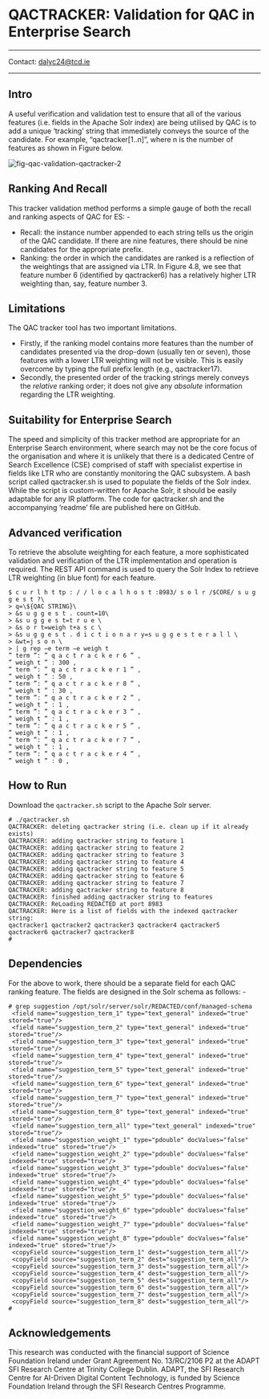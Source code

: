 # QACTRACKER: Validation for QAC in Enterprise Search
-----------------------------------------------------------------------------------

Contact: dalyc24@tcd.ie

-----------------------------------------------------------------------------------
## Intro
A useful verification and validation test to ensure that all of the various features (i.e. fields in the Apache Solr index) are being utilised by QAC is to add a unique ‘tracking’ string that immediately conveys the source of the candidate. For example, “qactracker[1..n]”, where n is the number of features as shown in Figure below.

 
![fig-qac-validation-qactracker-2](https://github.com/user-attachments/assets/69c872ee-1352-49a2-a015-35f1af305068)


## Ranking And Recall
This tracker validation method performs a simple gauge of both the recall and ranking
aspects of QAC for ES: -
* Recall: the instance number appended to each string tells us the origin of the QAC candidate. If there are nine features, there should be nine candidates for the appropriate prefix.
* Ranking: the order in which the candidates are ranked is a reflection of the weightings that are assigned via LTR. In Figure 4.8, we see that feature number 6 (identified by qactracker6) has a relatively higher LTR weighting than, say, feature number 3.


## Limitations
The QAC tracker tool has two important limitations. 
* Firstly, if the ranking model contains more features than the number of candidates presented via the drop-down (usually ten or seven), those features with a lower LTR weighting will not be visible. This is easily overcome by typing the full prefix length (e.g., qactracker17).
* Secondly, the presented order of the tracking strings merely conveys the _relative_ ranking order; it does not give any _absolute_ information regarding the LTR weighting.


## Suitability for Enterprise Search
The speed and simplicity of this tracker method are appropriate for an Enterprise Search environment, where search may not be the core focus of the organisation and where it is unlikely that there is a dedicated Centre of Search Excellence (CSE) comprised of staff with specialist expertise in fields like LTR who are constantly monitoring the QAC subsystem. A bash script called qactracker.sh is used to populate the fields of the Solr index. While the script is custom-written for Apache Solr, it should be easily adaptable for any IR platform. The code for qactracker.sh and the accompanying ‘readme’ file are published here on GitHub.

## Advanced verification
To retrieve the absolute weighting for each feature, a more sophisticated validation and verification of the LTR implementation and operation is required.  The REST API command is used to query the Solr Index to retrieve LTR weighting (in blue font) for each feature.
```
$ c u r l h t tp : / / l o c a l h o s t :8983/ s o l r /$CORE/ s u g g e s t ?\
> q=\${QAC STRING}\
> &s u g g e s t . count=10\
> &s u g g e s t=t r u e \
> &s o r t=weigh t+a s c \
> &s u g g e s t . d i c t i o n a r y=s u g g e s t e r a l l \
> &wt=j s o n \
> | g rep −e term −e weigh t
” term ”: ” q a c t r a c k e r 6 ” ,
” weigh t ” : 300 ,
” term ”: ” q a c t r a c k e r 1 ” ,
” weigh t ” : 50 ,
” term ”: ” q a c t r a c k e r 8 ” ,
” weigh t ” : 30 ,
” term ”: ” q a c t r a c k e r 2 ” ,
” weigh t ” : 1 ,
” term ”: ” q a c t r a c k e r 3 ” ,
” weigh t ” : 1 ,
” term ”: ” q a c t r a c k e r 5 ” ,
” weigh t ” : 1 ,
” term ”: ” q a c t r a c k e r 7 ” ,
” weigh t ” : 1 ,
” term ”: ” q a c t r a c k e r 4 ” ,
” weigh t ” : 0 ,
```



## How to Run
Download the `qactracker.sh` script to the Apache Solr server.
```
# ./qactracker.sh
QACTRACKER: deleting qactracker string (i.e. clean up if it already exists)
QACTRACKER: adding qactracker string to feature 1
QACTRACKER: adding qactracker string to feature 2
QACTRACKER: adding qactracker string to feature 3
QACTRACKER: adding qactracker string to feature 4
QACTRACKER: adding qactracker string to feature 5
QACTRACKER: adding qactracker string to feature 6
QACTRACKER: adding qactracker string to feature 7
QACTRACKER: adding qactracker string to feature 8
QACTRACKER: finished adding qactracker string to features
QACTRACKER: ReLoading REDACTED at port 8983
QACTRACKER: Here is a list of fields with the indexed qactracker string:
qactracker1 qactracker2 qactracker3 qactracker4 qactracker5 qactracker6 qactracker7 qactracker8
#
```

## Dependencies
For the above to work, there should be a separate field for each QAC ranking feature.  The fields are designed in the Solr schema as follows: -
 ```
# grep suggestion /opt/solr/server/solr/REDACTED/conf/managed-schema
  <field name="suggestion_term_1" type="text_general" indexed="true" stored="true"/>
  <field name="suggestion_term_2" type="text_general" indexed="true" stored="true"/>
  <field name="suggestion_term_3" type="text_general" indexed="true" stored="true"/>
  <field name="suggestion_term_4" type="text_general" indexed="true" stored="true"/>
  <field name="suggestion_term_5" type="text_general" indexed="true" stored="true"/>
  <field name="suggestion_term_6" type="text_general" indexed="true" stored="true"/>
  <field name="suggestion_term_7" type="text_general" indexed="true" stored="true"/>
  <field name="suggestion_term_8" type="text_general" indexed="true" stored="true"/>
  <field name="suggestion_term_all" type="text_general" indexed="true" stored="true"/>
  <field name="suggestion_weight_1" type="pdouble" docValues="false" indexed="true" stored="true"/>
  <field name="suggestion_weight_2" type="pdouble" docValues="false" indexed="true" stored="true"/>
  <field name="suggestion_weight_3" type="pdouble" docValues="false" indexed="true" stored="true"/>
  <field name="suggestion_weight_4" type="pdouble" docValues="false" indexed="true" stored="true"/>
  <field name="suggestion_weight_5" type="pdouble" docValues="false" indexed="true" stored="true"/>
  <field name="suggestion_weight_6" type="pdouble" docValues="false" indexed="true" stored="true"/>
  <field name="suggestion_weight_7" type="pdouble" docValues="false" indexed="true" stored="true"/>
  <field name="suggestion_weight_8" type="pdouble" docValues="false" indexed="true" stored="true"/>
  <copyField source="suggestion_term_1" dest="suggestion_term_all"/>
  <copyField source="suggestion_term_2" dest="suggestion_term_all"/>
  <copyField source="suggestion_term_3" dest="suggestion_term_all"/>
  <copyField source="suggestion_term_4" dest="suggestion_term_all"/>
  <copyField source="suggestion_term_5" dest="suggestion_term_all"/>
  <copyField source="suggestion_term_6" dest="suggestion_term_all"/>
  <copyField source="suggestion_term_7" dest="suggestion_term_all"/>
  <copyField source="suggestion_term_8" dest="suggestion_term_all"/>
#
```




## Acknowledgements
This research was conducted with the financial support of Science Foundation Ireland under Grant Agreement No. 13/RC/2106 P2 at the ADAPT SFI Research Centre at Trinity College Dublin. ADAPT, the SFI Research Centre for AI-Driven Digital Content Technology, is funded by Science Foundation Ireland through the SFI Research Centres Programme.

